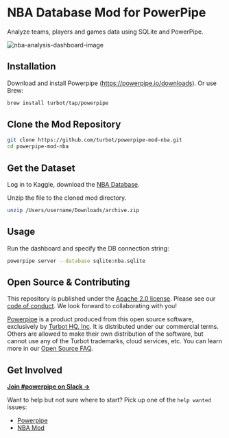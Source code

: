 # NBA Database Mod for PowerPipe

Analyze teams, players and games data using SQLite and PowerPipe.

![nba-analysis-dashboard-image](https://github.com/turbot/powerpipe-mod-nba/assets/72413708/7ecc750f-a1f4-4661-8f5d-2035e663bec9)

## Installation

Download and install Powerpipe (https://powerpipe.io/downloads). Or use Brew:

```sh
brew install turbot/tap/powerpipe
```

## Clone the Mod Repository

```sh
git clone https://github.com/turbot/powerpipe-mod-nba.git
cd powerpipe-mod-nba
```

## Get the Dataset

Log in to Kaggle, download the [NBA Database](https://www.kaggle.com/datasets/wyattowalsh/basketball/data).

Unzip the file to the cloned mod directory.

```sh
unzip /Users/username/Downloads/archive.zip
```

## Usage

Run the dashboard and specify the DB connection string:

```sh
powerpipe server --database sqlite:nba.sqlite
```

## Open Source & Contributing

This repository is published under the [Apache 2.0 license](https://www.apache.org/licenses/LICENSE-2.0). Please see our [code of conduct](https://github.com/turbot/.github/blob/main/CODE_OF_CONDUCT.md). We look forward to collaborating with you!

[Powerpipe](https://powerpipe.io) is a product produced from this open source software, exclusively by [Turbot HQ, Inc](https://turbot.com). It is distributed under our commercial terms. Others are allowed to make their own distribution of the software, but cannot use any of the Turbot trademarks, cloud services, etc. You can learn more in our [Open Source FAQ](https://turbot.com/open-source).

## Get Involved

**[Join #powerpipe on Slack →](https://powerpipe.io/community/join)**

Want to help but not sure where to start? Pick up one of the `help wanted` issues:

- [Powerpipe](https://github.com/turbot/powerpipe/labels/help%20wanted)
- [NBA Mod](https://github.com/turbot/powerpipe-mod-nba/labels/help%20wanted)
